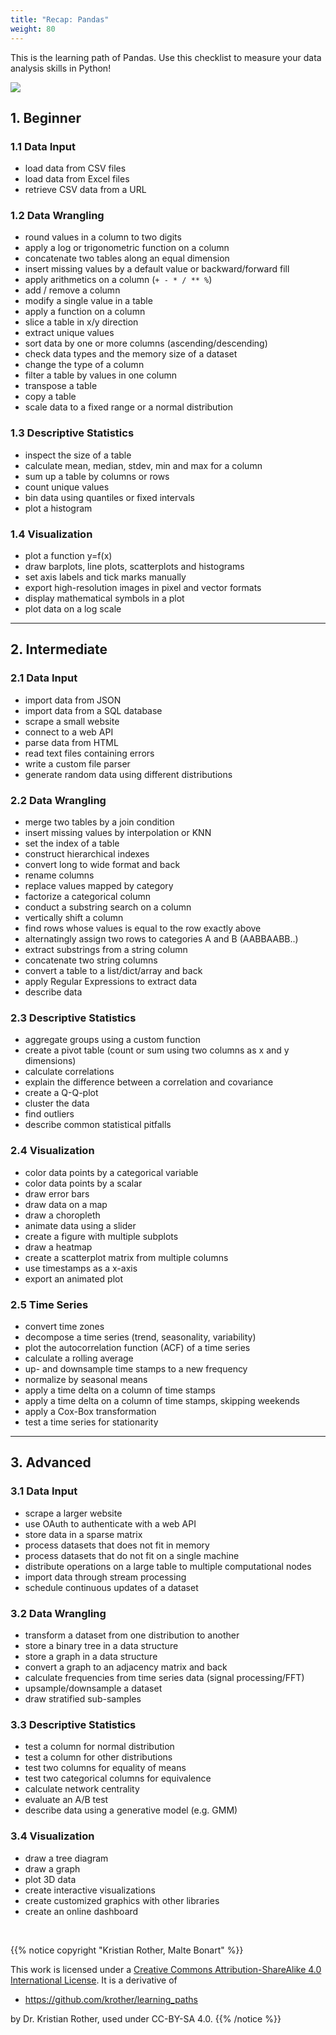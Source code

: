 ```yaml
---
title: "Recap: Pandas"
weight: 80
---
```


This is the learning path of Pandas. Use this checklist to measure your data analysis skills in Python!

![](/images/path_panda.png)

## 1. Beginner

### 1.1 Data Input

* load data from CSV files
* load data from Excel files
* retrieve CSV data from a URL

### 1.2 Data Wrangling

* round values in a column to two digits
* apply a log or trigonometric function on a column
* concatenate two tables along an equal dimension
* insert missing values by a default value or backward/forward fill
* apply arithmetics on a column (`+ - * / ** %`)
* add / remove a column
* modify a single value in a table
* apply a function on a column
* slice a table in x/y direction
* extract unique values
* sort data by one or more columns (ascending/descending)
* check data types and the memory size of a dataset
* change the type of a column
* filter a table by values in one column
* transpose a table
* copy a table
* scale data to a fixed range or a normal distribution

### 1.3 Descriptive Statistics

* inspect the size of a table
* calculate mean, median, stdev, min and max for a column
* sum up a table by columns or rows
* count unique values
* bin data using quantiles or fixed intervals
* plot a histogram

### 1.4 Visualization

* plot a function y=f(x)
* draw barplots, line plots, scatterplots and histograms
* set axis labels and tick marks manually
* export high-resolution images in pixel and vector formats
* display mathematical symbols in a plot
* plot data on a log scale

----

## 2. Intermediate

### 2.1 Data Input

* import data from JSON
* import data from a SQL database
* scrape a small website
* connect to a web API
* parse data from HTML
* read text files containing errors
* write a custom file parser
* generate random data using different distributions

### 2.2 Data Wrangling

* merge two tables by a join condition
* insert missing values by interpolation or KNN
* set the index of a table
* construct hierarchical indexes
* convert long to wide format and back
* rename columns
* replace values mapped by category
* factorize a categorical column
* conduct a substring search on a column
* vertically shift a column
* find rows whose values is equal to the row exactly above
* alternatingly assign two rows to categories A and B (AABBAABB..)
* extract substrings from a string column
* concatenate two string columns
* convert a table to a list/dict/array and back
* apply Regular Expressions to extract data
* describe data

### 2.3 Descriptive Statistics

* aggregate groups using a custom function
* create a pivot table (count or sum using two columns as x and y dimensions)
* calculate correlations
* explain the difference between a correlation and covariance
* create a Q-Q-plot
* cluster the data
* find outliers
* describe common statistical pitfalls

### 2.4 Visualization

* color data points by a categorical variable
* color data points by a scalar
* draw error bars
* draw data on a map
* draw a choropleth
* animate data using a slider
* create a figure with multiple subplots
* draw a heatmap
* create a scatterplot matrix from multiple columns
* use timestamps as a x-axis
* export an animated plot

### 2.5 Time Series

* convert time zones
* decompose a time series (trend, seasonality, variability)
* plot the autocorrelation function (ACF) of a time series
* calculate a rolling average
* up- and downsample time stamps to a new frequency
* normalize by seasonal means
* apply a time delta on a column of time stamps
* apply a time delta on a column of time stamps, skipping weekends
* apply a Cox-Box transformation
* test a time series for stationarity

----

## 3. Advanced

### 3.1 Data Input

* scrape a larger website
* use OAuth to authenticate with a web API
* store data in a sparse matrix
* process datasets that does not fit in memory
* process datasets that do not fit on a single machine
* distribute operations on a large table to multiple computational nodes
* import data through stream processing
* schedule continuous updates of a dataset

### 3.2 Data Wrangling

* transform a dataset from one distribution to another
* store a binary tree in a data structure
* store a graph in a data structure
* convert a graph to an adjacency matrix and back
* calculate frequencies from time series data (signal processing/FFT)
* upsample/downsample a dataset
* draw stratified sub-samples

### 3.3 Descriptive Statistics

* test a column for normal distribution
* test a column for other distributions
* test two columns for equality of means
* test two categorical columns for equivalence
* calculate network centrality
* evaluate an A/B test
* describe data using a generative model (e.g. GMM)

### 3.4 Visualization

* draw a tree diagram
* draw a graph
* plot 3D data
* create interactive visualizations
* create customized graphics with other libraries
* create an online dashboard


<br>

{{% notice copyright "Kristian Rother, Malte Bonart" %}}

This work is licensed under a [Creative Commons Attribution-ShareAlike 4.0 International License](https://creativecommons.org/licenses/by-sa/4.0/). It is a derivative of 

- https://github.com/krother/learning_paths

by Dr. Kristian Rother, used under CC-BY-SA 4.0. 
{{% /notice %}}